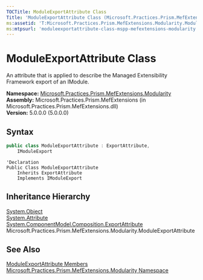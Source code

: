 ```yaml
---
TOCTitle: ModuleExportAttribute Class
Title: 'ModuleExportAttribute Class (Microsoft.Practices.Prism.MefExtensions.Modularity)'
ms:assetid: 'T:Microsoft.Practices.Prism.MefExtensions.Modularity.ModuleExportAttribute'
ms:mtpsurl: 'moduleexportattribute-class-mspp-mefextensions-modularity.md'
---
```


# ModuleExportAttribute Class

An attribute that is applied to describe the Managed Extensibility Framework export of an IModule.

**Namespace:** [Microsoft.Practices.Prism.MefExtensions.Modularity](/patterns-practices/reference/mspp-mefextensions-modularity-namespace)<br/>
**Assembly:** Microsoft.Practices.Prism.MefExtensions (in Microsoft.Practices.Prism.MefExtensions.dll)<br/>
**Version:** 5.0.0.0 (5.0.0.0)

## Syntax
```C#
public class ModuleExportAttribute : ExportAttribute, 
	IModuleExport
```

```VB
'Declaration
Public Class ModuleExportAttribute
	Inherits ExportAttribute
	Implements IModuleExport
```

## Inheritance Hierarchy

[System.Object](http://msdn.microsoft.com/en-us/library/e5kfa45b)  
  [System.Attribute](http://msdn.microsoft.com/en-us/library/e8kc3626)  
    [System.ComponentModel.Composition.ExportAttribute](http://msdn.microsoft.com/en-us/library/dd234971)  
      Microsoft.Practices.Prism.MefExtensions.Modularity.ModuleExportAttribute

## See Also

[ModuleExportAttribute Members](/patterns-practices/reference/moduleexportattribute-members-mspp-mefextensions-modularity)<br/>
[Microsoft.Practices.Prism.MefExtensions.Modularity Namespace](/patterns-practices/reference/mspp-mefextensions-modularity-namespace)<br/>